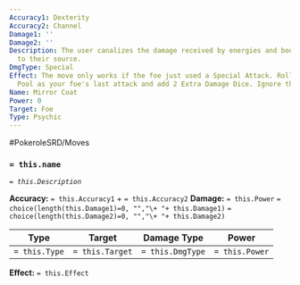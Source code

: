 ```yaml
---
Accuracy1: Dexterity
Accuracy2: Channel
Damage1: ''
Damage2: ''
Description: The user canalizes the damage received by energies and bounces them back
  to their source.
DmgType: Special
Effect: The move only works if the foe just used a Special Attack. Roll the same Damage
  Pool as your foe's last attack and add 2 Extra Damage Dice. Ignore the foe's Defenses.
Name: Mirror Coat
Power: 0
Target: Foe
Type: Psychic
---
```


#PokeroleSRD/Moves

### `= this.name` 
*`= this.Description`*

**Accuracy:** `= this.Accuracy1` + `= this.Accuracy2`
**Damage:** `= this.Power` `= choice(length(this.Damage1)=0, "","\+ "+ this.Damage1)` `= choice(length(this.Damage2)=0, "","\+ "+ this.Damage2)`

| Type          | Target          | Damage Type          | Power          |
| ------------- | --------------- | ---------------- | -------------- |
| `= this.Type` | `= this.Target` | `= this.DmgType` | `= this.Power` | 

**Effect:** `= this.Effect`